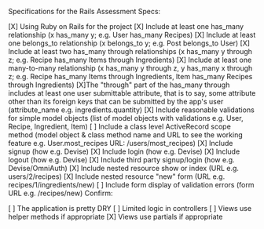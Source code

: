Specifications for the Rails Assessment
Specs:

[X] Using Ruby on Rails for the project
[X] Include at least one has_many relationship (x has_many y; e.g. User has_many Recipes)
[X] Include at least one belongs_to relationship (x belongs_to y; e.g. Post belongs_to User)
[X] Include at least two has_many through relationships (x has_many y through z; e.g. Recipe has_many Items through Ingredients)
[X] Include at least one many-to-many relationship (x has_many y through z, y has_many x through z; e.g. Recipe has_many Items through Ingredients, Item has_many Recipes through Ingredients)
[X]The "through" part of the has_many through includes at least one user submittable attribute, that is to say, some attribute other than its foreign keys that can be submitted by the app's user (attribute_name e.g. ingredients.quantity)
[X] Include reasonable validations for simple model objects (list of model objects with validations e.g. User, Recipe, Ingredient, Item)
[ ] Include a class level ActiveRecord scope method (model object & class method name and URL to see the working feature e.g. User.most_recipes URL: /users/most_recipes)
[X] Include signup (how e.g. Devise)
[X] Include login (how e.g. Devise)
[X] Include logout (how e.g. Devise)
[X] Include third party signup/login (how e.g. Devise/OmniAuth)
[X] Include nested resource show or index (URL e.g. users/2/recipes)
[X] Include nested resource "new" form (URL e.g. recipes/1/ingredients/new)
[ ] Include form display of validation errors (form URL e.g. /recipes/new)
Confirm:

[ ] The application is pretty DRY
[ ] Limited logic in controllers
[ ] Views use helper methods if appropriate
[X] Views use partials if appropriate